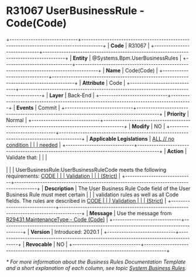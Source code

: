 ﻿---
erp.type: business-rule
erp.entity: Systems.Bpm.UserBusinessRules
---

# R31067 UserBusinessRule - Code(Code)
+-----------------------------+---------------------------------------------------------------------------------------+
| **Code**                    | R31067                                                                                |
+-----------------------------+---------------------------------------------------------------------------------------+
| **Entity**                  | @Systems.Bpm.UserBusinessRules                                                        |
+-----------------------------+---------------------------------------------------------------------------------------+
| **Name**                    | Code(Code)                                                                            |
+-----------------------------+---------------------------------------------------------------------------------------+
| **Attribute**               | Code                                                                                  |
+-----------------------------+---------------------------------------------------------------------------------------+
| **Layer**                   | Back-End                                                                              |
+-----------------------------+---------------------------------------------------------------------------------------+
| **Events**                  | Commit                                                                                |
+-----------------------------+---------------------------------------------------------------------------------------+
| **Priority**                | Normal                                                                                |
+-----------------------------+---------------------------------------------------------------------------------------+
| **Modify**                  | NO                                                                                    |
+-----------------------------+---------------------------------------------------------------------------------------+
| **Applicable Legislations** | [ALL // no condition                                                                  |
|                             | needed](xref:applicable-legislations)                                                 |
+-----------------------------+---------------------------------------------------------------------------------------+
| **Action**                  | Validate that:                                                                        |
|                             | <br/><br/>                                                                            |
|                             | UserBusinessRule.UserBusinessRuleCode meets the following requirements: [CODE         |
|                             | Validation                                                                            |
|                             | (Strict)](https://confluence.erp.net/pages/viewpage.action?pageId=700514305)          |
+-----------------------------+---------------------------------------------------------------------------------------+
| **Description**             | The User Business Rule Code field of the User Business Rule must meet certain         |
|                             | validation rules as well as all Code fields. The rules are described in [CODE         |
|                             | Validation                                                                            |
|                             | (Strict)](https://confluence.erp.net/pages/viewpage.action?pageId=700514305)          |
+-----------------------------+---------------------------------------------------------------------------------------+
| **Message**                 | Use the message from [R29431 MaintenanceType - Code (Code)](R29431.md)                |
+-----------------------------+---------------------------------------------------------------------------------------+
| **Version**                 | Introduced: 2020.1                                                                    |
+-----------------------------+---------------------------------------------------------------------------------------+
| **Revocable**               | NO                                                                                    |
+-----------------------------+---------------------------------------------------------------------------------------+

*\* For more information about the Business Rules Documentation Template and a short explanation of each column, see
topic [System Business Rules](../templates/template-description-system-business-rules.md).*
